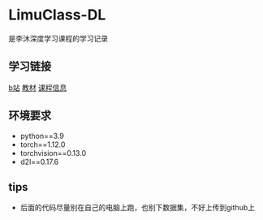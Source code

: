 # LimuClass-DL
是李沐深度学习课程的学习记录

## 学习链接

[b站](https://space.bilibili.com/1567748478/channel/seriesdetail?sid=358497) [教材](https://zh.d2l.ai/) [课程信息](https://courses.d2l.ai/zh-v2/)

## 环境要求
- python==3.9
- torch==1.12.0
- torchvision==0.13.0
- d2l==0.17.6

## tips
- 后面的代码尽量别在自己的电脑上跑，也别下数据集，不好上传到github上
